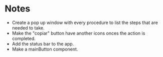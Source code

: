 # Notes

- Create a pop up window with every procedure to list the steps that are needed to take.
- Make the "copiar" button have another icons onces the action is completed.
- Add the status bar to the app.
- Make a mainButton component.
